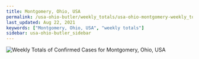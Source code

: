 ```yaml
---
title: Montgomery, Ohio, USA
permalink: /usa-ohio-butler/weekly_totals/usa-ohio-montgomery-weekly_totals.html
last_updated: Aug 22, 2021
keywords: ["Montgomery, Ohio, USA", "weekly totals"]
sidebar: usa-ohio-butler_sidebar
---
```


![Weekly Totals of Confirmed Cases for Montgomery, Ohio, USA](/covid_tracker/images/graphs/usa-ohio-montgomery-weekly_totals_graph.png)
